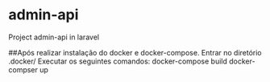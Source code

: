# admin-api
Project admin-api in laravel

##Após realizar instalação do docker e docker-compose.
Entrar no diretório .docker/
Executar os seguintes comandos:
    docker-compose build
    docker-compser up
